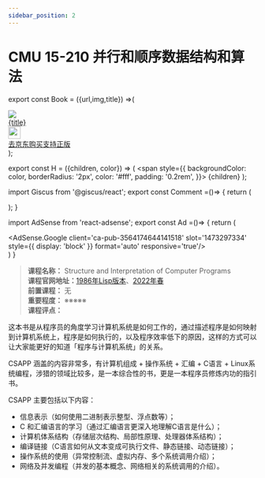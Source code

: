```yaml
---
sidebar_position: 2
---
```


# CMU 15-210 并行和顺序数据结构和算法

export const Book = ({url,img,title}) =>(
<div class="bookitem">
  <a href={url} target="_blank" class="book-content">
    <div class="book-img">
      <img src={img} />
    </div>
    <div class="book-detail">
      <div class="book-title">{title}</div>
      <div class="boook-desc">
        <img width="25" height="25" src="https://hackweek-1251009918.cos.ap-shanghai.myqcloud.com/hackway/cs/jd.svg" />
        <div class="book-jd">去京东购买支持正版</div>
      </div>
    </div>
  </a>
  </div> 
);

export const H = ({children, color}) => (
  <span
    style={{
      backgroundColor: color,
      borderRadius: '2px',
      color: '#fff',
      padding: '0.2rem',
    }}>
    {children}
  </span>
);

import Giscus from '@giscus/react';
export const Comment =()=> {
  return (
   <div className="comments-container">
      <Giscus
        src="https://giscus.app/client.js"
        id="comments"
        repo="lidongyx/hackwaydoc"
        repoId="R_kgDOHUMOyA"
        category="Announcements"
        categoryId="DIC_kwDOHUMOyM4CPCtD"
        mapping="title"
        reactionsEnabled="1"
        emitMetadata="0"
        inputPosition="top"
        theme="light"
        lang="zh-CN"
        crossorigin="anonymous"
      />
    </div>
  );
}

import AdSense from 'react-adsense';
export const Ad =()=> {
  return (
    <div className="ad-container">
      <AdSense.Google
        client='ca-pub-3564174644141518'
        slot='1473297334'
        style={{ display: 'block' }}
        format='auto'
        responsive='true'/>
    </div>
  )
}

>**课程名称：** Structure and Interpretation of Computer Programs  
**课程官网地址：**[1986年Lisp版本](https://inst.eecs.berkeley.edu/~cs61c/su21/)、[2022年春](https://cs61c.org/sp22/)  
**前置课程：** 无  
**重要程度：** ※※※※※  
**课程评点：** 

这本书是从程序员的角度学习计算机系统是如何工作的，通过描述程序是如何映射到计算机系统上，程序是如何执行的，以及程序效率低下的原因，这样的方式可以让大家能更好的知道「程序与计算机系统」的关系。

CSAPP 涵盖的内容非常多，有计算机组成 + 操作系统 + 汇编 + C语言 + Linux系统编程，涉猎的领域比较多，是一本综合性的书，更是一本程序员修炼内功的指引书。

CSAPP 主要包括以下内容：

- 信息表示（如何使用二进制表示整型、浮点数等）；
- C 和汇编语言的学习（通过汇编语言更深入地理解C语言是什么）；
- 计算机体系结构（存储层次结构、局部性原理、处理器体系结构）；
- 编译链接（C语言如何从文本变成可执行文件、静态链接、动态链接）；
- 操作系统的使用（异常控制流、虚拟内存、多个系统调用介绍）；
- 网络及并发编程（并发的基本概念、网络相关的系统调用的介绍）。



<Comment></Comment>
